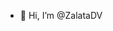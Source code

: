 - 👋 Hi, I’m @ZalataDV
<!---
ZalataDV/ZalataDV is a ✨ special ✨ repository because its `README.md` (this file) appears on your GitHub profile.
You can click the Preview link to take a look at your changes.
--->
